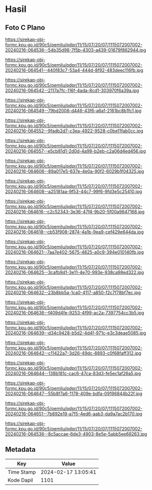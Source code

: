 # Hasil

## Foto C Plano

https://sirekap-obj-formc.kpu.go.id/90c5/pemilu/pdpr/11/15/07/20/07/1115072007002-20240216-064536--54b35d98-7f5b-4303-a439-01679f862944.jpg

https://sirekap-obj-formc.kpu.go.id/90c5/pemilu/pdpr/11/15/07/20/07/1115072007002-20240216-064541--440f83c7-53a4-444d-8f92-483deec116fb.jpg

https://sirekap-obj-formc.kpu.go.id/90c5/pemilu/pdpr/11/15/07/20/07/1115072007002-20240216-064542--2117a7fc-116f-4ada-8cd1-303970f6a39a.jpg

https://sirekap-obj-formc.kpu.go.id/90c5/pemilu/pdpr/11/15/07/20/07/1115072007002-20240216-064549--79bd2008-d446-43f6-a6a1-2161bc8b1fc1.jpg

https://sirekap-obj-formc.kpu.go.id/90c5/pemilu/pdpr/11/15/07/20/07/1115072007002-20240216-064552--9fadb2d7-c3ea-4922-9528-c0be11fab0cc.jpg

https://sirekap-obj-formc.kpu.go.id/90c5/pemilu/pdpr/11/15/07/20/07/1115072007002-20240216-064557--e5cb81d1-2d0d-4a99-b2eb-c2a06d4ed456.jpg

https://sirekap-obj-formc.kpu.go.id/90c5/pemilu/pdpr/11/15/07/20/07/1115072007002-20240216-064606--89a017e5-637e-4e0a-90f2-6029b1f04325.jpg

https://sirekap-obj-formc.kpu.go.id/90c5/pemilu/pdpr/11/15/07/20/07/1115072007002-20240216-064608--a25181aa-9f53-44c7-99f6-9fd3e5c25410.jpg

https://sirekap-obj-formc.kpu.go.id/90c5/pemilu/pdpr/11/15/07/20/07/1115072007002-20240216-064616--c2c52343-3e36-47f4-9b20-5f00a9847168.jpg

https://sirekap-obj-formc.kpu.go.id/90c5/pemilu/pdpr/11/15/07/20/07/1115072007002-20240216-064618--cb53f908-2874-4a1b-9ea9-cef429e644da.jpg

https://sirekap-obj-formc.kpu.go.id/90c5/pemilu/pdpr/11/15/07/20/07/1115072007002-20240216-064621--7aa7e402-5675-4825-a0c9-394e010140fb.jpg

https://sirekap-obj-formc.kpu.go.id/90c5/pemilu/pdpr/11/15/07/20/07/1115072007002-20240216-064625--3cafb9d1-3e11-4e70-993e-938ca98ed322.jpg

https://sirekap-obj-formc.kpu.go.id/90c5/pemilu/pdpr/11/15/07/20/07/1115072007002-20240216-064632--23b8bb5a-1ca0-4117-a850-f2c7f78bf7ec.jpg

https://sirekap-obj-formc.kpu.go.id/90c5/pemilu/pdpr/11/15/07/20/07/1115072007002-20240216-064636--f409d4fe-9253-4f99-ac2a-7397754cc3b5.jpg

https://sirekap-obj-formc.kpu.go.id/90c5/pemilu/pdpr/11/15/07/20/07/1115072007002-20240216-064639--d34c9428-b5d2-4d4f-971c-e3c3deae5085.jpg

https://sirekap-obj-formc.kpu.go.id/90c5/pemilu/pdpr/11/15/07/20/07/1115072007002-20240216-064642--c11422a7-3d26-49dc-8893-c0f68faff312.jpg

https://sirekap-obj-formc.kpu.go.id/90c5/pemilu/pdpr/11/15/07/20/07/1115072007002-20240216-064644--138b181c-cac6-47ca-83d3-fe5ec1af26a5.jpg

https://sirekap-obj-formc.kpu.go.id/90c5/pemilu/pdpr/11/15/07/20/07/1115072007002-20240216-064647--55b8f7a6-1178-409e-bdfa-09196844b22f.jpg

https://sirekap-obj-formc.kpu.go.id/90c5/pemilu/pdpr/11/15/07/20/07/1115072007002-20240216-064651--7b892e19-a7f5-4ed6-aab3-da9a7ac2b170.jpg

https://sirekap-obj-formc.kpu.go.id/90c5/pemilu/pdpr/11/15/07/20/07/1115072007002-20240216-064536--8c5accae-6de3-4903-8e5e-5abb5ee68263.jpg


## Metadata

| Key        | Value               |
| ---------- | ------------------- |
| Time Stamp | 2024-02-17 13:05:41 |
| Kode Dapil | 1101                |



